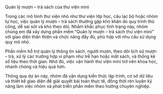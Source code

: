 Quản lý mượn – trả sách của thư viện mini

Trong các mô hình thư viện nhỏ như thư viện lớp học, câu lạc bộ hoặc nhóm tự học, việc quản lý mượn – trả sách thường gặp khó khăn do quy trình thủ công, dễ sai sót và khó theo dõi. Nhằm khắc phục tình trạng này, nhóm chúng em đã xây dựng phần mềm “Quản lý mượn – trả sách thư viện mini” với giao diện thân thiện và chức năng đầy đủ, phù hợp với nhu cầu sử dụng quy mô nhỏ.

Phần mềm hỗ trợ quản lý thông tin sách, người mượn, theo dõi lịch sử mượn – trả, xử lý các trường hợp vi phạm như trễ hạn hoặc mất sách, và thống kê số liệu theo thời gian. Nhờ đó, việc vận hành thư viện mini trở nên khoa học, nhanh chóng và hiệu quả hơn.

Thông qua dự án này, nhóm đã vận dụng kiến thức lập trình, cơ sở dữ liệu và thiết kế giao diện để giải quyết bài toán thực tế, đồng thời rèn luyện kỹ năng làm việc nhóm và phát triển phần mềm theo hướng chuyên nghiệp.

